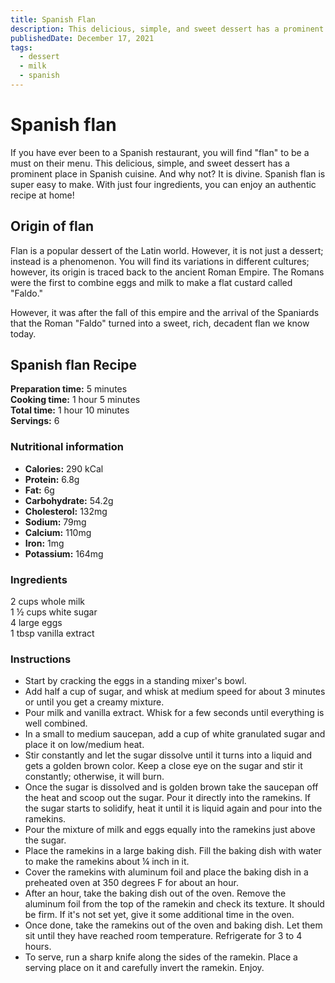 ```yaml
---
title: Spanish Flan
description: This delicious, simple, and sweet dessert has a prominent place in Spanish cuisine.
publishedDate: December 17, 2021
tags:
  - dessert
  - milk
  - spanish
---
```


# Spanish flan

If you have ever been to a Spanish restaurant, you will find &quot;flan&quot; to be a must on their menu. This delicious, simple, and sweet dessert has a prominent place in Spanish cuisine. And why not? It is divine. Spanish flan is super easy to make. With just four ingredients, you can enjoy an authentic recipe at home!

## Origin of flan

Flan is a popular dessert of the Latin world. However, it is not just a dessert; instead is a phenomenon. You will find its variations in different cultures; however, its origin is traced back to the ancient Roman Empire. The Romans were the first to combine eggs and milk to make a flat custard called &quot;Faldo.&quot;

However, it was after the fall of this empire and the arrival of the Spaniards that the Roman &quot;Faldo&quot; turned into a sweet, rich, decadent flan we know today.

## Spanish flan Recipe

**Preparation time:** 5 minutes  
**Cooking time:** 1 hour 5 minutes  
**Total time:** 1 hour 10 minutes  
**Servings:** 6

### Nutritional information

- **Calories:** 290 kCal
- **Protein:** 6.8g
- **Fat:** 6g
- **Carbohydrate:** 54.2g
- **Cholesterol:** 132mg
- **Sodium:** 79mg
- **Calcium:** 110mg
- **Iron:** 1mg
- **Potassium:** 164mg

### Ingredients

2 cups whole milk  
1 ½ cups white sugar  
4 large eggs  
1 tbsp vanilla extract

### Instructions

- Start by cracking the eggs in a standing mixer&#39;s bowl.
- Add half a cup of sugar, and whisk at medium speed for about 3 minutes or until you get a creamy mixture.
- Pour milk and vanilla extract. Whisk for a few seconds until everything is well combined.
- In a small to medium saucepan, add a cup of white granulated sugar and place it on low/medium heat.
- Stir constantly and let the sugar dissolve until it turns into a liquid and gets a golden brown color. Keep a close eye on the sugar and stir it constantly; otherwise, it will burn.
- Once the sugar is dissolved and is golden brown take the saucepan off the heat and scoop out the sugar. Pour it directly into the ramekins. If the sugar starts to solidify, heat it until it is liquid again and pour into the ramekins.
- Pour the mixture of milk and eggs equally into the ramekins just above the sugar.
- Place the ramekins in a large baking dish. Fill the baking dish with water to make the ramekins about ¼ inch in it.
- Cover the ramekins with aluminum foil and place the baking dish in a preheated oven at 350 degrees F for about an hour.
- After an hour, take the baking dish out of the oven. Remove the aluminum foil from the top of the ramekin and check its texture. It should be firm. If it&#39;s not set yet, give it some additional time in the oven.
- Once done, take the ramekins out of the oven and baking dish. Let them sit until they have reached room temperature. Refrigerate for 3 to 4 hours.
- To serve, run a sharp knife along the sides of the ramekin. Place a serving place on it and carefully invert the ramekin. Enjoy.
